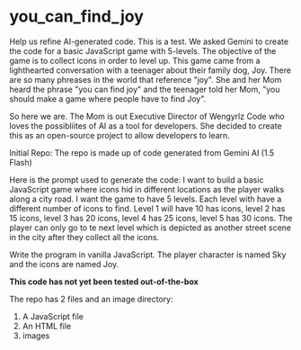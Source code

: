 # you_can_find_joy
Help us refine AI-generated code. This is a test. We asked Gemini to create the code for a basic JavaScript game with 5-levels. The objective of the game is to collect icons in order to level up.
This game came from a lighthearted conversation with a teenager about their family dog, Joy. There are so many phreases in the world that reference "joy". She and her Mom heard the phrase "you can find joy" and the teenager told her Mom, "you should make a game where people have to find Joy".

So here we are. The Mom is out Executive Director of Wengyrlz Code who loves the possibliites of AI as a tool for developers. She decided to create this as an open-source project to allow developers to learn.

Initial Repo:
The repo is made up of code generated from Gemini AI (1.5 Flash)

Here is the prompt used to generate the code:
I want to build a basic JavaScript game where icons hid in different locations as the player walks along a city road. I want the game to have 5 levels. Each level with have a different number of icons to find. Level 1 will have 10 has icons, level 2 has 15 icons, level 3 has 20 icons, level 4 has 25 icons, level 5 has 30 icons. The player can only go to te next level which is depicted as another street scene in the city after they collect all the icons.

Write the program in vanilla JavaScript. The player character is named Sky and the icons are named Joy.

**This code has not yet been tested out-of-the-box**

The repo has 2 files and an image directory:
1. A JavaScript file
2. An HTML file
3. images


